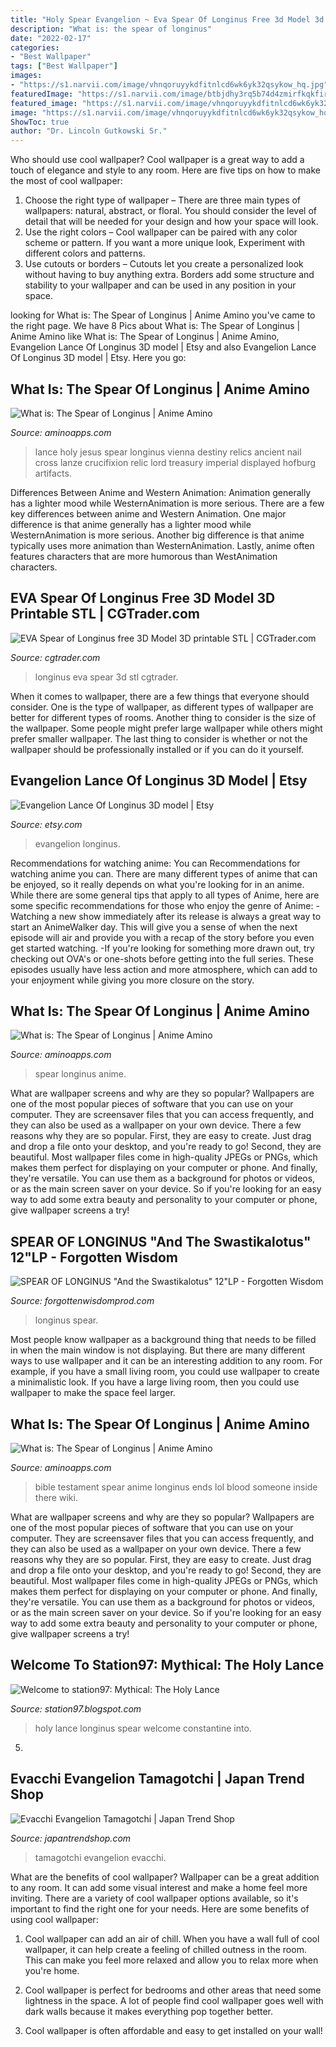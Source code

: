 ```yaml
---
title: "Holy Spear Evangelion ~ Eva Spear Of Longinus Free 3d Model 3d Printable Stl"
description: "What is: the spear of longinus"
date: "2022-02-17"
categories:
- "Best Wallpaper"
tags: ["Best Wallpaper"]
images:
- "https://s1.narvii.com/image/vhnqoruyykdfitnlcd6wk6yk32qsykow_hq.jpg"
featuredImage: "https://s1.narvii.com/image/btbjdhy3rq5b74d4zmirfkqkfiriiqgw_00.jpg"
featured_image: "https://s1.narvii.com/image/vhnqoruyykdfitnlcd6wk6yk32qsykow_hq.jpg"
image: "https://s1.narvii.com/image/vhnqoruyykdfitnlcd6wk6yk32qsykow_hq.jpg"
ShowToc: true
author: "Dr. Lincoln Gutkowski Sr."
---
```



Who should use cool wallpaper?
Cool wallpaper is a great way to add a touch of elegance and style to any room. Here are five tips on how to make the most of cool wallpaper: 
1) Choose the right type of wallpaper – There are three main types of wallpapers: natural, abstract, or floral. You should consider the level of detail that will be needed for your design and how your space will look. 
2) Use the right colors – Cool wallpaper can be paired with any color scheme or pattern. If you want a more unique look, Experiment with different colors and patterns. 
3) Use cutouts or borders – Cutouts let you create a personalized look without having to buy anything extra. Borders add some structure and stability to your wallpaper and can be used in any position in your space.

	

		
looking for What is: The Spear of Longinus | Anime Amino you've came to the right page. We have 8 Pics about What is: The Spear of Longinus | Anime Amino like What is: The Spear of Longinus | Anime Amino, Evangelion Lance Of Longinus 3D model | Etsy and also Evangelion Lance Of Longinus 3D model | Etsy. Here you go:
		
    
## What Is: The Spear Of Longinus | Anime Amino

<img loading=lazy src="http://s1.narvii.com/image/x75gii3pmaofh7ayy5y7kiyun6mmeic2_hq.jpg" onerror="this.onerror=null;this.src='https://tse1.mm.bing.net/th?id=OIP.malVR2t2eOknXqICWBsmSgHaQM&amp;pid=15.1';" alt="What is: The Spear of Longinus | Anime Amino">

_Source: aminoapps.com_

>lance holy jesus spear longinus vienna destiny relics ancient nail cross lanze crucifixion relic lord treasury imperial displayed hofburg artifacts. 

	

Differences Between Anime and Western Animation: Animation generally has a lighter mood while WesternAnimation is more serious.
There are a few key differences between anime and Western Animation. One major difference is that anime generally has a lighter mood while WesternAnimation is more serious. Another big difference is that anime typically uses more animation than WesternAnimation. Lastly, anime often features characters that are more humorous than WestAnimation characters.

    
## EVA Spear Of Longinus Free 3D Model 3D Printable STL | CGTrader.com

<img loading=lazy src="https://img2.cgtrader.com/items/79799/8f932451ab/large/eva-spear-of-longinus-3d-model-stl.jpg" onerror="this.onerror=null;this.src='https://tse3.mm.bing.net/th?id=OIP.TuJTtnqsmCqFqFj2tvTMxgHaFj&amp;pid=15.1';" alt="EVA Spear of Longinus free 3D Model 3D printable STL | CGTrader.com">

_Source: cgtrader.com_

>longinus eva spear 3d stl cgtrader. 

	

When it comes to wallpaper, there are a few things that everyone should consider. One is the type of wallpaper, as different types of wallpaper are better for different types of rooms. Another thing to consider is the size of the wallpaper. Some people might prefer large wallpaper while others might prefer smaller wallpaper. The last thing to consider is whether or not the wallpaper should be professionally installed or if you can do it yourself.

    
## Evangelion Lance Of Longinus 3D Model | Etsy

<img loading=lazy src="https://i.etsystatic.com/15036149/r/il/fa7d37/2502560574/il_794xN.2502560574_anwi.jpg" onerror="this.onerror=null;this.src='https://tse3.mm.bing.net/th?id=OIP.dE2SFmrJhGnTSD1lOmwROAHaHY&amp;pid=15.1';" alt="Evangelion Lance Of Longinus 3D model | Etsy">

_Source: etsy.com_

>evangelion longinus. 

	

Recommendations for watching anime: You can
Recommendations for watching anime you can. There are many different types of anime that can be enjoyed, so it really depends on what you're looking for in an anime. While there are some general tips that apply to all types of Anime, here are some specific recommendations for those who enjoy the genre of Anime: 
-Watching a new show immediately after its release is always a great way to start an AnimeWalker day. This will give you a sense of when the next episode will air and provide you with a recap of the story before you even get started watching. 
-If you're looking for something more drawn out, try checking out OVA's or one-shots before getting into the full series. These episodes usually have less action and more atmosphere, which can add to your enjoyment while giving you more closure on the story.

    
## What Is: The Spear Of Longinus | Anime Amino

<img loading=lazy src="https://s1.narvii.com/image/btbjdhy3rq5b74d4zmirfkqkfiriiqgw_00.jpg" onerror="this.onerror=null;this.src='https://tse3.mm.bing.net/th?id=OIP.H_iQ3RtH1v-8e54w4yS9KAHaHa&amp;pid=15.1';" alt="What is: The Spear of Longinus | Anime Amino">

_Source: aminoapps.com_

>spear longinus anime. 

	

What are wallpaper screens and why are they so popular?
Wallpapers are one of the most popular pieces of software that you can use on your computer. They are screensaver files that you can access frequently, and they can also be used as a wallpaper on your own device. There a few reasons why they are so popular. First, they are easy to create. Just drag and drop a file onto your desktop, and you're ready to go! Second, they are beautiful. Most wallpaper files come in high-quality JPEGs or PNGs, which makes them perfect for displaying on your computer or phone. And finally, they're versatile. You can use them as a background for photos or videos, or as the main screen saver on your device. So if you're looking for an easy way to add some extra beauty and personality to your computer or phone, give wallpaper screens a try!

    
## SPEAR OF LONGINUS &quot;And The Swastikalotus&quot; 12&quot;LP - Forgotten Wisdom

<img loading=lazy src="https://www.forgottenwisdomprod.com/5072-large_default/spear-of-longinus-and-the-swastikalotus-12lp.jpg" onerror="this.onerror=null;this.src='https://tse4.mm.bing.net/th?id=OIP.X3-VkFEJOcGy-l6QJ_FINwAAAA&amp;pid=15.1';" alt="SPEAR OF LONGINUS &quot;And the Swastikalotus&quot; 12&quot;LP - Forgotten Wisdom">

_Source: forgottenwisdomprod.com_

>longinus spear. 

	

Most people know wallpaper as a background thing that needs to be filled in when the main window is not displaying. But there are many different ways to use wallpaper and it can be an interesting addition to any room. For example, if you have a small living room, you could use wallpaper to create a minimalistic look. If you have a large living room, then you could use wallpaper to make the space feel larger.

    
## What Is: The Spear Of Longinus | Anime Amino

<img loading=lazy src="https://s1.narvii.com/image/vhnqoruyykdfitnlcd6wk6yk32qsykow_hq.jpg" onerror="this.onerror=null;this.src='https://tse1.mm.bing.net/th?id=OIP.3nvyIV_2g0CUT6LKNhXMNwAAAA&amp;pid=15.1';" alt="What is: The Spear of Longinus | Anime Amino">

_Source: aminoapps.com_

>bible testament spear anime longinus ends lol blood someone inside there wiki. 

	

What are wallpaper screens and why are they so popular?
Wallpapers are one of the most popular pieces of software that you can use on your computer. They are screensaver files that you can access frequently, and they can also be used as a wallpaper on your own device. There a few reasons why they are so popular. First, they are easy to create. Just drag and drop a file onto your desktop, and you're ready to go! Second, they are beautiful. Most wallpaper files come in high-quality JPEGs or PNGs, which makes them perfect for displaying on your computer or phone. And finally, they're versatile. You can use them as a background for photos or videos, or as the main screen saver on your device. So if you're looking for an easy way to add some extra beauty and personality to your computer or phone, give wallpaper screens a try!

    
## Welcome To Station97: Mythical: The Holy Lance

<img loading=lazy src="https://3.bp.blogspot.com/-OxRwueTEwKE/UsSs-O04MbI/AAAAAAAAADo/yh1h7gvmf68/s640/ccc.jpg" onerror="this.onerror=null;this.src='https://tse4.mm.bing.net/th?id=OIP.UKyrV4JxjkS7BUrxHk7stwHaDG&amp;pid=15.1';" alt="Welcome to station97: Mythical: The Holy Lance">

_Source: station97.blogspot.com_

>holy lance longinus spear welcome constantine into. 

	

5.

    
## Evacchi Evangelion Tamagotchi | Japan Trend Shop

<img loading=lazy src="https://www.japantrendshop.com/img/bandai/evacchi-evangelion-tamagotchi-2.jpg" onerror="this.onerror=null;this.src='https://tse4.mm.bing.net/th?id=OIP.MbxBAmOFP2MYNCYaBK7nCwHaHz&amp;pid=15.1';" alt="Evacchi Evangelion Tamagotchi | Japan Trend Shop">

_Source: japantrendshop.com_

>tamagotchi evangelion evacchi. 

	

What are the benefits of cool wallpaper?
Wallpaper can be a great addition to any room. It can add some visual interest and make a home feel more inviting. There are a variety of cool wallpaper options available, so it's important to find the right one for your needs. Here are some benefits of using cool wallpaper: 
1. Cool wallpaper can add an air of chill. When you have a wall full of cool wallpaper, it can help create a feeling of chilled outness in the room. This can make you feel more relaxed and allow you to relax more when you're home. 

2. Cool wallpaper is perfect for bedrooms and other areas that need some lightness in the space. A lot of people find cool wallpaper goes well with dark walls because it makes everything pop together better. 

3. Cool wallpaper is often affordable and easy to get installed on your wall!

